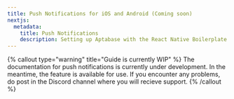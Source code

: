 ```yaml
---
title: Push Notifications for iOS and Android (Coming soon)
nextjs:
  metadata:
    title: Push Notifications
    description: Setting up Aptabase with the React Native Boilerplate
---
```


{% callout type="warning" title="Guide is currently WIP" %}
The documentation for push notifications is currently under development. In the meantime, the feature is available for use. If you encounter any problems, do post in the Discord channel where you will recieve support.
{% /callout %}
